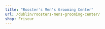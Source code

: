```yaml
---
title: "Rooster's Men's Grooming Center"
url: /dublin/roosters-mens-grooming-center/
shop: Friseur
---
```

